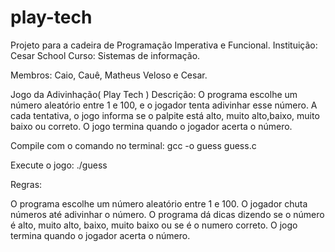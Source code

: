 # play-tech
Projeto para a cadeira de Programação Imperativa e Funcional.
Instituição: Cesar School
Curso: Sistemas de informação.

Membros: Caio, Cauê, Matheus Veloso e Cesar.

Jogo da Adivinhação( Play Tech )
Descrição: O programa escolhe um número aleatório entre 1 e 100, e o jogador tenta adivinhar esse número. 
A cada tentativa, o jogo informa se o palpite está alto, muito alto,baixo, muito baixo ou correto.
O jogo termina quando o jogador acerta o número.

Compile com o comando no terminal: gcc -o guess guess.c

Execute o jogo: ./guess

Regras:

O programa escolhe um número aleatório entre 1 e 100.
O jogador chuta números até adivinhar o número.
O programa dá dicas dizendo se o número é alto, muito alto, baixo, muito baixo ou se é o numero correto.
O jogo termina quando o jogador acerta o número.
